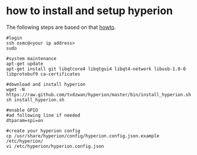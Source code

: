 # how to install and setup hyperion

The following steps are based on that [howto](https://discourse.osmc.tv/t/hyperion-install-guide-on-osmc-tested-on-rc3/4719).

```
#login
ssh osmc@<your ip address>
sudo

#system maintenance
apt-get update
apt-get install git libqtcore4 libqtgui4 libqt4-network libusb-1.0-0 libprotobuf9 ca-certificates

#download and install hyperion
wget -N https://raw.github.com/tvdzwan/hyperion/master/bin/install_hyperion.sh
sh install_hyperion.sh

#enable GPIO
#ad following line if needed
dtparam=spi=on

#create your hyperion config
cp /usr/share/hyperion/config/hyperion.config.json.example /etc/hyperion/
vi /etc/hyperion/hyperion.config.json
```
